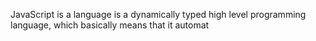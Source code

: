 JavaScript is a language is a dynamically typed high level programming language, which basically means that it automat